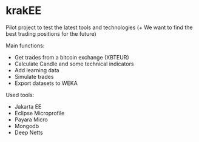 # krakEE

Pilot project to test the latest tools and technologies (+ We want to find the best trading positions for the future)

Main functions:
- Get trades from a bitcoin exchange (XBTEUR)
- Calculate Candle and some technical indicators
- Add learning data
- Simulate trades
- Export datasets to WEKA

Used tools:
- Jakarta EE
- Eclipse Microprofile
- Payara Micro
- Mongodb
- Deep Netts

